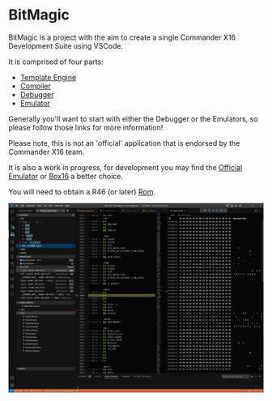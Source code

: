 # BitMagic

BitMagic is a project with the aim to create a single Commander X16 Development Suite using VSCode.

It is comprised of four parts:

- [Template Engine](/TemplateEngine.md)
- [Compiler](/Compiler.md)
- [Debugger](/Debugger.md)
- [Emulator](/Emulator.md)

Generally you'll want to start with either the Debugger or the Emulators, so please follow those links for more information!

Please note, this is not an 'official' application that is endorsed by the Commander X16 team.

It is also a work in progress, for development you may find the [Official Emulator](https://github.com/X16Community/x16-emulator) or [Box16](https://github.com/indigodarkwolf/box16) a better choice.

You will need to obtain a R46 (or later) [Rom](/Rom.md).

![Debugger Example](/Images/DebuggerExample.png?raw=true)
